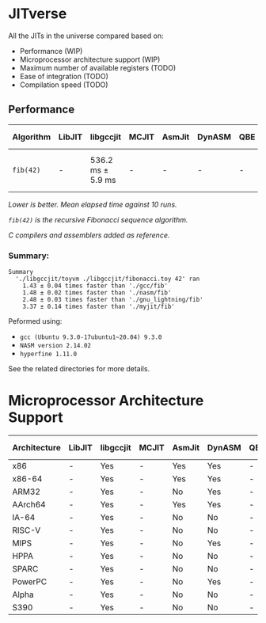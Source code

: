# JITverse

All the JITs in the universe compared based on:

- Performance (WIP)
- Microprocessor architecture support (WIP)
- Maximum number of available registers (TODO)
- Ease of integration (TODO)
- Compilation speed (TODO)

## Performance

| Algorithm   | LibJIT     | libgccjit            | MCJIT       | AsmJit      | DynASM      | QBE     | MIR    | GNU Lightning        | MyJit                 | GCC                   | NASM                 |
| ----------- | ---------- | -------------------- | ----------- | ----------- | ----------- | ------- | ------ | -------------------- | --------------------- | --------------------- | -------------------- |
| `fib(42)`   | -          | 536.2 ms ±   5.9 ms  | -           | -           | -           | -       | -      | 1.331 s ±  0.005 s   | 1.807 s ±  0.072 s    | 765.5 ms ±  21.8 ms   | 792.1 ms ±   5.4 ms  |

*Lower is better. Mean elapsed time against 10 runs.*

*`fib(42)` is the recursive Fibonacci sequence algorithm.*

*C compilers and assemblers added as reference.*

### Summary:

```
Summary
  './libgccjit/toyvm ./libgccjit/fibonacci.toy 42' ran
    1.43 ± 0.04 times faster than './gcc/fib'
    1.48 ± 0.02 times faster than './nasm/fib'
    2.48 ± 0.03 times faster than './gnu_lightning/fib'
    3.37 ± 0.14 times faster than './myjit/fib'
```

Peformed using:

- `gcc (Ubuntu 9.3.0-17ubuntu1~20.04) 9.3.0`
- `NASM version 2.14.02`
- `hyperfine 1.11.0`

See the related directories for more details.

# Microprocessor Architecture Support

| Architecture | LibJIT | libgccjit | MCJIT | AsmJit | DynASM | QBE | MIR | GNU Lightning | MyJit |
| ------------ | ------ | --------- | ----- | ------ | ------ | --- | --- | ------------- | ----- |
| x86          | -      | Yes       | -     | Yes    | Yes    | -   | -   | Yes           | Yes   |
| x86-64       | -      | Yes       | -     | Yes    | Yes    | -   | -   | Yes           | Yes   |
| ARM32        | -      | Yes       | -     | No     | Yes    | -   | -   | Yes           | Yes   |
| AArch64      | -      | Yes       | -     | Yes    | Yes    | -   | -   | Yes           | No    |
| IA-64        | -      | Yes       | -     | No     | No     | -   | -   | Yes           | No    |
| RISC-V       | -      | Yes       | -     | No     | No     | -   | -   | Yes           | No    |
| MIPS         | -      | Yes       | -     | No     | Yes    | -   | -   | Yes           | No    |
| HPPA         | -      | Yes       | -     | No     | No     | -   | -   | Yes           | No    |
| SPARC        | -      | Yes       | -     | No     | No     | -   | -   | Yes           | Yes   |
| PowerPC      | -      | Yes       | -     | No     | Yes    | -   | -   | Yes           | No    |
| Alpha        | -      | Yes       | -     | No     | No     | -   | -   | Yes           | No    |
| S390         | -      | Yes       | -     | No     | No     | -   | -   | Yes           | No    |
